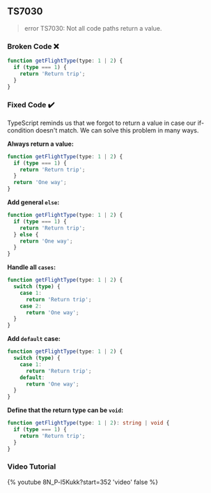 ## TS7030

> error TS7030: Not all code paths return a value.

### Broken Code ❌

```ts
function getFlightType(type: 1 | 2) {
  if (type === 1) {
    return 'Return trip';
  }
}
```

### Fixed Code ✔️

TypeScript reminds us that we forgot to return a value in case our if-condition doesn't match. We can solve this problem in many ways.

**Always return a value:**

```ts
function getFlightType(type: 1 | 2) {
  if (type === 1) {
    return 'Return trip';
  }
  return 'One way';
}
```

**Add general `else`:**

```ts
function getFlightType(type: 1 | 2) {
  if (type === 1) {
    return 'Return trip';
  } else {
    return 'One way';
  }
}
```

**Handle all `cases`:**

```ts
function getFlightType(type: 1 | 2) {
  switch (type) {
    case 1:
      return 'Return trip';
    case 2:
      return 'One way';
  }
}
```

**Add `default` case:**

```ts
function getFlightType(type: 1 | 2) {
  switch (type) {
    case 1:
      return 'Return trip';
    default:
      return 'One way';
  }
}
```

**Define that the return type can be `void`:**

```ts
function getFlightType(type: 1 | 2): string | void {
  if (type === 1) {
    return 'Return trip';
  }
}
```

### Video Tutorial

{% youtube 8N_P-l5Kukk?start=352 'video' false %}
